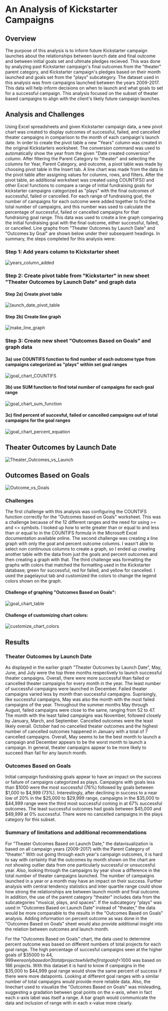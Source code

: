 # An Analysis of Kickstarter Campaigns

## Overview

The purpose of this analysis is to inform future Kickstarter campaign launches about the relationships between launch date and final outcome and between initial goals set and ultimate pledges recieved.  This was done by analyzing past Kickstarter campaign's final outcomes from the "theater" parent category, and Kickstarter campaign's pledges based on their month launched and goals set from the "plays" subcategory.  The dataset used in this analysis was from campaigns launched between the years 2009-2017.  This data will help inform decisions on when to launch and what goals to set for a successful campaign.  This analysis focused on the subset of theater based campaigns to align with the client's likely future campaign launches.


## Analysis and Challenges


Using Excel spreadsheets and given Kickstarter campaign data, a new pivot chart was created to display outcomes of successful, failed, and cancelled theater campaigns in 
comparison to the month of each campaign's launch date.  In order to create the pivot table a new "Years" column was created in the original Kickstarters worksheet. The conversion command was used to automatically show the year from the given "Date created conversion" column.  After filtering the Parent Category to "theater" and selecting the columns for Year, Parent Category, and outcome, a pivot table was made by choosing pivot table in the Insert tab. A line chart was made from the data in the pivot table after assigning values for columns, rows, and filters.  After the pivot table, an additional worksheet was created using COUNTIFS() and other Excel functions to compare a range of initial fundraising goals for kickstarter campaigns categorized as "plays" with the final outcomes of successful, failed or cancelled. For each range of fundraising goal, the number of campaigns for each outcome were added together to find the total number of campaigns, and this number was used to calculate the percentage of successful, failed or cancelled campaigns for that fundraising goal range.  This data was used to create a line graph comparing the initial fundraising goal with the final outcome, either successful, failed, or cancelled.  Line graphs from "Theater Outcomes by Launch Date" and "Outcomes by Goal" are shown below under their subsequent headings. In summary, the steps completed for this analysis were:


### Step 1: Add years column to Kickstarter sheet

![years_column_added](https://user-images.githubusercontent.com/78699521/111915021-a15a1c80-8a31-11eb-969d-cc72f3695a84.png)



### Step 2: Create pivot table from "Kickstarter" in new sheet "Theater Outcomes by Launch Date" and graph data


#### Step 2a) Create pivot table


![launch_date_pivot_table](https://user-images.githubusercontent.com/78699521/111923004-4d176280-8a5a-11eb-9916-58397ec722ca.png)


#### Step 2b) Create line graph


![make_line_graph](https://user-images.githubusercontent.com/78699521/111922996-3ec94680-8a5a-11eb-8cc0-17424fd8c2be.png)



### Step 3: Create new sheet "Outcomes Based on Goals" and graph data


#### 3a) use COUNTIFS function to find number of each outcome type from campaigns categorized as "plays" within set goal ranges


![goal_chart_COUNTIFS](https://user-images.githubusercontent.com/78699521/111914654-10367600-8a30-11eb-9eea-dbc81f496e01.png)


#### 3b) use SUM function to find total number of campaigns for each goal range


![goal_chart_sum_function](https://user-images.githubusercontent.com/78699521/111914663-19bfde00-8a30-11eb-9461-36c95e14c5ec.png)


#### 3c) find percent of succesful, failed or cancelled campaigns out of total campaigns for the goal ranges


![goal_chart_percent_equation](https://user-images.githubusercontent.com/78699521/111914666-204e5580-8a30-11eb-8f41-970561a2b5f3.png)



## Theater Outcomes by Launch Date


![Theater_Outcomes_vs_Launch](https://user-images.githubusercontent.com/78699521/111227930-99692b00-85a0-11eb-9e60-b4b98588960b.png)


## Outcomes Based on Goals


![Outcome_vs_Goals](https://user-images.githubusercontent.com/78699521/111227846-6de64080-85a0-11eb-908d-ff27f08d9011.png)


### Challenges


The first challenge with this analysis was configuring the COUNTIFS function correctly for the "Outcomes based on Goals" worksheet.  This was a challenge because of the 12 
different ranges and the need for using >= and <= symbols.  I looked up how to write greater than or equal to and less than or equal to in the COUNTIFS formula in the Microsoft Excel documentation available online.  The second challenge was creating a line graph with only the goal and percent outcome columns.  I wasn't able to 
select non continuous columns to create a graph, so I ended up creating another table with the data from just the goals and percent outcomes and then creating a graph with 
that.  The third challenge was formatting the graphs with colors that matched the formatting used in the Kickstarter database; green for successful, red for failed, and yellow 
for cancelled.  I used the pagelayout tab and customized the colors to change the legend colors shown on the graph.


#### Challenge of graphing "Outcomes Based on Goals":


![goal_chart_table](https://user-images.githubusercontent.com/78699521/111914187-39ee9d80-8a2e-11eb-89f0-3a57271f2763.png)



#### Challenge of customizing chart colors:


![customize_chart_colors](https://user-images.githubusercontent.com/78699521/111914547-aae28500-8a2f-11eb-9722-9e359c465cdb.png)


## Results


### Theater Outcomes by Launch Date


As displayed in the earlier graph "Theater Outcomes by Launch Date", May, June, and July were the top three months respectively to launch successful theater campaigns.  Overall, there were more successful than failed or cancelled theater campaigns for every month in the year.  The least number of successful campaigns were launched in December.  Failed theater campaigns varied less by month than successful campaigns.  Suprisingly, like successful campaigns, May was also the month with the most failed campaigns of the year. Throughout the summer months May through August, failed campaigns were close to the same, ranging from 52 to 47.  The month with the least failed campaigns was November, followed closely by January, March, and September.  Cancelled outcomes were the least likely overall.  October had no cancelled theater outcomes and the highest number of cancelled outcomes happened in January with a total of  7 cancelled campaigns.  Overall, May seems to be the best month to launch a campaign and December appears to be the worst month to launch a campaign.  In general, theater campaigns appear to be more likely to succeed than fail for any launch month.


### Outcomes Based on Goals


Initial campaign fundraising goals appear to have an impact on the success or failure of campaigns categorized as plays.  Campaigns with goals less than $1000 were the most successful (76%) followed by goals between $1,000 to $4,999 (73%).  Interestingly, after declining in success to a near low of 20% in the $25,000 to $29,999 range, campaigns in the $35,000 to $44,999 range were the third most successful coming in at 67% successful outcomes.  The least successful outcomes had goals between $45,000 and $49,999 at 0% successful. There were no cancelled campaigns in the plays category for this subset.  


### Summary of limitations and additional recommendations

For "Theater Outcomes Based on Launch Date," the datavisualization is based on all campaign years (2009-2017) with the Parent Category of "theater."  With out going through each year's campaign outcomes, it is hard to say with certainty that the outcomes by month shown on the chart are not  showing outlier data from one particularly successful or unsuccesful year.  Also, looking through the campaigns by year show a difference in the total number of theater campaigns launched. The number of campaigns launched in a year or a month may have an impact on their success.  Further analysis with central tendency statistics and inter quartile range could show how strong the relationships are between launch month and final outcome. In addition, the use of the parent category "theater" includes data from the subcategories "musical, plays, and spaces". If the subcategory "plays" was used in "Outcomes Based on Launch Date" instead of "theater," the data would be more comparable to the results in the "Outcomes Based on Goals" analysis.  Adding information on percent outcome as was done in the "Outcomes Based on Goals" sheet would also provide additional insight into the relation between outcomes and launch month.

For the "Outcomes Based on Goals" chart, the data used to determine percent outcome was based on different numbers of total projects for each goal range.  The high percentage of succesful campaigns seen at the higher goals of $35000 to $44,999 were only based on 3 total projects while the first goal of <$1000 was based on 186 projects.  With this dataset it is hard to know if campaigns in the $35,000 to $44,999 goal range would show the same percent of success if there were more datapoints.  Looking at different goal ranges with a similar number of total campaigns would provide more reliable data. Also, the linechart used to visualize the "Outcomes Based on Goals" was misleading, suggesting a gradation between goal points on the x-axis, when in fact each x-axis label was itself a range. A bar graph would communicate the data and inclusion of range with in each x-value more clearly.  

